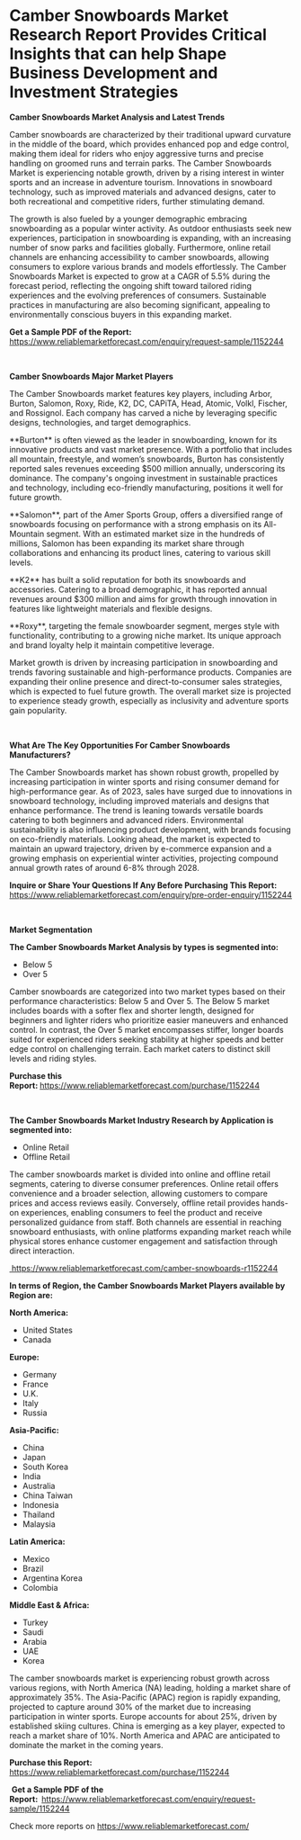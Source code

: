 <p><h1>Camber Snowboards Market Research Report Provides Critical Insights that can help Shape Business Development and Investment Strategies</h1></p><p><strong>Camber Snowboards Market Analysis and Latest Trends</strong></p>
<p><p>Camber snowboards are characterized by their traditional upward curvature in the middle of the board, which provides enhanced pop and edge control, making them ideal for riders who enjoy aggressive turns and precise handling on groomed runs and terrain parks. The Camber Snowboards Market is experiencing notable growth, driven by a rising interest in winter sports and an increase in adventure tourism. Innovations in snowboard technology, such as improved materials and advanced designs, cater to both recreational and competitive riders, further stimulating demand.</p><p>The growth is also fueled by a younger demographic embracing snowboarding as a popular winter activity. As outdoor enthusiasts seek new experiences, participation in snowboarding is expanding, with an increasing number of snow parks and facilities globally. Furthermore, online retail channels are enhancing accessibility to camber snowboards, allowing consumers to explore various brands and models effortlessly. The Camber Snowboards Market is expected to grow at a CAGR of 5.5% during the forecast period, reflecting the ongoing shift toward tailored riding experiences and the evolving preferences of consumers. Sustainable practices in manufacturing are also becoming significant, appealing to environmentally conscious buyers in this expanding market.</p></p>
<p><strong>Get a Sample PDF of the Report:&nbsp;</strong> <a href="https://www.reliablemarketforecast.com/enquiry/request-sample/1152244?utm_campaign=2293&utm_medium=2&utm_source=Github&utm_content=ia&utm_term=07022025&utm_id=camber-snowboards">https://www.reliablemarketforecast.com/enquiry/request-sample/1152244</a></p>
<p>&nbsp;</p>
<p><strong>Camber Snowboards Major Market Players</strong></p>
<p><p>The Camber Snowboards market features key players, including Arbor, Burton, Salomon, Roxy, Ride, K2, DC, CAPiTA, Head, Atomic, Volkl, Fischer, and Rossignol. Each company has carved a niche by leveraging specific designs, technologies, and target demographics.</p><p>**Burton** is often viewed as the leader in snowboarding, known for its innovative products and vast market presence. With a portfolio that includes all mountain, freestyle, and women’s snowboards, Burton has consistently reported sales revenues exceeding $500 million annually, underscoring its dominance. The company's ongoing investment in sustainable practices and technology, including eco-friendly manufacturing, positions it well for future growth.</p><p>**Salomon**, part of the Amer Sports Group, offers a diversified range of snowboards focusing on performance with a strong emphasis on its All-Mountain segment. With an estimated market size in the hundreds of millions, Salomon has been expanding its market share through collaborations and enhancing its product lines, catering to various skill levels.</p><p>**K2** has built a solid reputation for both its snowboards and accessories. Catering to a broad demographic, it has reported annual revenues around $300 million and aims for growth through innovation in features like lightweight materials and flexible designs.</p><p>**Roxy**, targeting the female snowboarder segment, merges style with functionality, contributing to a growing niche market. Its unique approach and brand loyalty help it maintain competitive leverage.</p><p>Market growth is driven by increasing participation in snowboarding and trends favoring sustainable and high-performance products. Companies are expanding their online presence and direct-to-consumer sales strategies, which is expected to fuel future growth. The overall market size is projected to experience steady growth, especially as inclusivity and adventure sports gain popularity.</p></p>
<p>&nbsp;</p>
<p><strong>What Are The Key Opportunities For Camber Snowboards Manufacturers?</strong></p>
<p><p>The Camber Snowboards market has shown robust growth, propelled by increasing participation in winter sports and rising consumer demand for high-performance gear. As of 2023, sales have surged due to innovations in snowboard technology, including improved materials and designs that enhance performance. The trend is leaning towards versatile boards catering to both beginners and advanced riders. Environmental sustainability is also influencing product development, with brands focusing on eco-friendly materials. Looking ahead, the market is expected to maintain an upward trajectory, driven by e-commerce expansion and a growing emphasis on experiential winter activities, projecting compound annual growth rates of around 6-8% through 2028.</p></p>
<p><strong>Inquire or Share Your Questions If Any Before Purchasing This Report:</strong> <a href="https://www.reliablemarketforecast.com/enquiry/pre-order-enquiry/1152244?utm_campaign=2293&utm_medium=2&utm_source=Github&utm_content=ia&utm_term=07022025&utm_id=camber-snowboards">https://www.reliablemarketforecast.com/enquiry/pre-order-enquiry/1152244</a></p>
<p>&nbsp;</p>
<p><strong>Market Segmentation</strong></p>
<p><strong>The Camber Snowboards Market Analysis by types is segmented into:</strong></p>
<p><ul><li>Below 5</li><li>Over 5</li></ul></p>
<p><p>Camber snowboards are categorized into two market types based on their performance characteristics: Below 5 and Over 5. The Below 5 market includes boards with a softer flex and shorter length, designed for beginners and lighter riders who prioritize easier maneuvers and enhanced control. In contrast, the Over 5 market encompasses stiffer, longer boards suited for experienced riders seeking stability at higher speeds and better edge control on challenging terrain. Each market caters to distinct skill levels and riding styles.</p></p>
<p><strong>Purchase this Report:&nbsp;</strong><a href="https://www.reliablemarketforecast.com/purchase/1152244?utm_campaign=2293&utm_medium=2&utm_source=Github&utm_content=ia&utm_term=07022025&utm_id=camber-snowboards">https://www.reliablemarketforecast.com/purchase/1152244</a></p>
<p>&nbsp;</p>
<p><strong>The Camber Snowboards Market Industry Research by Application is segmented into:</strong></p>
<p><ul><li>Online Retail</li><li>Offline Retail</li></ul></p>
<p><p>The camber snowboards market is divided into online and offline retail segments, catering to diverse consumer preferences. Online retail offers convenience and a broader selection, allowing customers to compare prices and access reviews easily. Conversely, offline retail provides hands-on experiences, enabling consumers to feel the product and receive personalized guidance from staff. Both channels are essential in reaching snowboard enthusiasts, with online platforms expanding market reach while physical stores enhance customer engagement and satisfaction through direct interaction.</p></p>
<p><a href="https://www.reliablemarketforecast.com/camber-snowboards-r1152244?utm_campaign=2293&utm_medium=2&utm_source=Github&utm_content=ia&utm_term=07022025&utm_id=camber-snowboards">&nbsp;https://www.reliablemarketforecast.com/camber-snowboards-r1152244</a></p>
<p><strong>In terms of Region, the Camber Snowboards Market Players available by Region are:</strong></p>
<p>
    <p> <strong> North America: </strong>
        <ul>
            <li>United States</li>
            <li>Canada</li>
        </ul>
        </p> 
    <p> <strong> Europe: </strong>
        <ul>
            <li>Germany</li>
            <li>France</li>
            <li>U.K.</li>
            <li>Italy</li>
            <li>Russia</li>
        </ul>
        </p> 
    <p> <strong> Asia-Pacific: </strong>
        <ul>
            <li>China</li>
            <li>Japan</li>
            <li>South Korea</li>
            <li>India</li>
            <li>Australia</li>
            <li>China Taiwan</li>
            <li>Indonesia</li>
            <li>Thailand</li>
            <li>Malaysia</li>
        </ul>
        </p> 
    <p> <strong> Latin America: </strong>
        <ul>
            <li>Mexico</li>
            <li>Brazil</li>
            <li>Argentina Korea</li>
            <li>Colombia</li>
        </ul>
        </p> 
    <p> <strong> Middle East & Africa: </strong>
        <ul>
            <li>Turkey</li>
            <li>Saudi</li>
            <li>Arabia</li>
            <li>UAE</li>
            <li>Korea</li>
        </ul>
    </p>
    </p>
<p><p>The camber snowboards market is experiencing robust growth across various regions, with North America (NA) leading, holding a market share of approximately 35%. The Asia-Pacific (APAC) region is rapidly expanding, projected to capture around 30% of the market due to increasing participation in winter sports. Europe accounts for about 25%, driven by established skiing cultures. China is emerging as a key player, expected to reach a market share of 10%. North America and APAC are anticipated to dominate the market in the coming years.</p></p>
<p><strong>Purchase this Report: </strong><a href="https://www.reliablemarketforecast.com/purchase/1152244?utm_campaign=2293&utm_medium=2&utm_source=Github&utm_content=ia&utm_term=07022025&utm_id=camber-snowboards">https://www.reliablemarketforecast.com/purchase/1152244</a></p>
<p>&nbsp;<strong>Get a Sample PDF of the Report:&nbsp;&nbsp;</strong><a href="https://www.reliablemarketforecast.com/enquiry/request-sample/1152244?utm_campaign=2293&utm_medium=2&utm_source=Github&utm_content=ia&utm_term=07022025&utm_id=camber-snowboards">https://www.reliablemarketforecast.com/enquiry/request-sample/1152244</a></p>
<p><strong></strong></p>
<p>Check more reports on <a href="https://www.reliablemarketforecast.com/?utm_campaign=2293&utm_medium=2&utm_source=Github&utm_content=ia&utm_term=07022025&utm_id=camber-snowboards">https://www.reliablemarketforecast.com/</a></p>